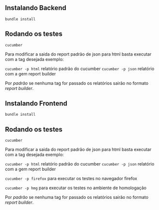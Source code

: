 ## Instalando Backend

`bundle install`

## Rodando os testes

`cucumber`

Para modificar a saida do report padrão de json para html basta executar com a tag desejada exemplo:

`cucumber -p html` relatório padrão do cucumber
`cucumber -p json` relatório com a gem report builder

Por *padrão* se nenhuma tag for passado os relatórios sairão no formato *report builder*.


## Instalando Frontend

`bundle install`

## Rodando os testes

`cucumber`

Para modificar a saida do report padrão de json para html basta executar com a tag desejada exemplo:

`cucumber -p html` relatório padrão do cucumber
`cucumber -p json` relatório com a gem report builder

`cucumber -p firefox` para executar os testes no navegador firefox

`cucumber -p hmg` para executar os testes no ambiente de homologação


Por *padrão* se nenhuma tag for passado os relatórios sairão no formato *report builder*.

